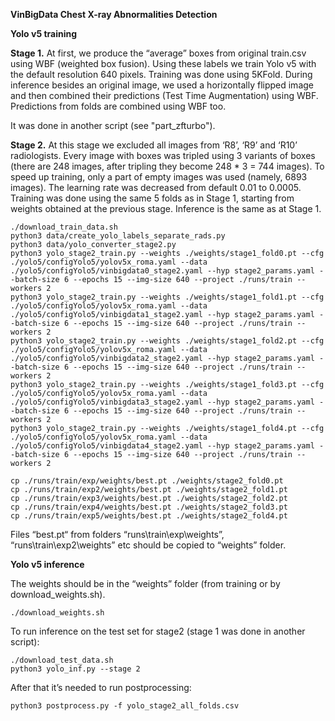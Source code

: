 **VinBigData Chest X-ray Abnormalities Detection**

**Yolo v5 training**

**Stage 1.** At first, we produce the “average” boxes from original
train.csv using WBF (weighted box fusion). Using these labels we train
Yolo v5 with the default resolution 640 pixels. Training was done using
5KFold. During inference besides an original image, we used a
horizontally flipped image and then combined their predictions (Test
Time Augmentation) using WBF. Predictions from folds are combined using
WBF too.

It was done in another script (see "part_zfturbo").

**Stage 2.** At this stage we excluded all images from ‘R8’, ‘R9’ and
‘R10’ radiologists. Every image with boxes was tripled using 3 variants
of boxes (there are 248 images, after tripling they become 248 \* 3 =
744 images). To speed up training, only a part of empty images was used
(namely, 6893 images). The learning rate was decreased from default 0.01
to 0.0005. Training was done using the same 5 folds as in Stage 1,
starting from weights obtained at the previous stage. Inference is the
same as at Stage 1.

```
./download_train_data.sh
python3 data/create_yolo_labels_separate_rads.py
python3 data/yolo_converter_stage2.py
python3 yolo_stage2_train.py --weights ./weights/stage1_fold0.pt --cfg ./yolo5/configYolo5/yolov5x_roma.yaml --data ./yolo5/configYolo5/vinbigdata0_stage2.yaml --hyp stage2_params.yaml --batch-size 6 --epochs 15 --img-size 640 --project ./runs/train --workers 2
python3 yolo_stage2_train.py --weights ./weights/stage1_fold1.pt --cfg ./yolo5/configYolo5/yolov5x_roma.yaml --data ./yolo5/configYolo5/vinbigdata1_stage2.yaml --hyp stage2_params.yaml --batch-size 6 --epochs 15 --img-size 640 --project ./runs/train --workers 2
python3 yolo_stage2_train.py --weights ./weights/stage1_fold2.pt --cfg ./yolo5/configYolo5/yolov5x_roma.yaml --data ./yolo5/configYolo5/vinbigdata2_stage2.yaml --hyp stage2_params.yaml --batch-size 6 --epochs 15 --img-size 640 --project ./runs/train --workers 2
python3 yolo_stage2_train.py --weights ./weights/stage1_fold3.pt --cfg ./yolo5/configYolo5/yolov5x_roma.yaml --data ./yolo5/configYolo5/vinbigdata3_stage2.yaml --hyp stage2_params.yaml --batch-size 6 --epochs 15 --img-size 640 --project ./runs/train --workers 2
python3 yolo_stage2_train.py --weights ./weights/stage1_fold4.pt --cfg ./yolo5/configYolo5/yolov5x_roma.yaml --data ./yolo5/configYolo5/vinbigdata4_stage2.yaml --hyp stage2_params.yaml --batch-size 6 --epochs 15 --img-size 640 --project ./runs/train --workers 2

cp ./runs/train/exp/weights/best.pt ./weights/stage2_fold0.pt
cp ./runs/train/exp2/weights/best.pt ./weights/stage2_fold1.pt
cp ./runs/train/exp3/weights/best.pt ./weights/stage2_fold2.pt
cp ./runs/train/exp4/weights/best.pt ./weights/stage2_fold3.pt
cp ./runs/train/exp5/weights/best.pt ./weights/stage2_fold4.pt
```

Files “best.pt“ from folders “runs\\train\\exp\\weights”,
“runs\\train\\exp2\\weights” etc should be copied to “weights” folder.

**Yolo v5 inference**

The weights should be in the “weights” folder (from training or by download_weights.sh).

```
./download_weights.sh
```

To run inference on the test set for stage2 (stage 1 was done in another script):

```
./download_test_data.sh
python3 yolo_inf.py --stage 2
```

After that it’s needed to run postprocessing:

```
python3 postprocess.py -f yolo_stage2_all_folds.csv
```